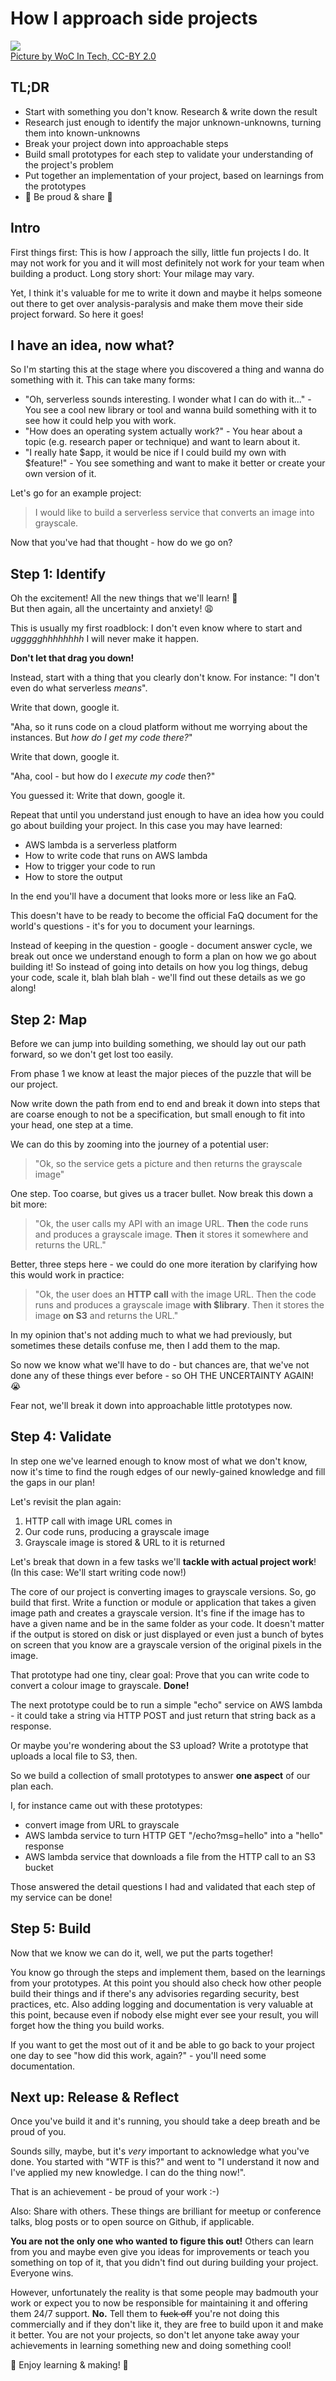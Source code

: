 <!-- How I approach side projects -->
# How I approach side projects

![](../images/post-images/fun-projects.jpg)  
[Picture by WoC In Tech, CC-BY 2.0](https://flic.kr/p/FbS6AN)

## TL;DR

- Start with something you don't know. Research & write down the result
- Research just enough to identify the major unknown-unknowns, turning them into known-unknowns
- Break your project down into approachable steps
- Build small prototypes for each step to validate your understanding of the project's problem
- Put together an implementation of your project, based on learnings from the prototypes
- 🎈 Be proud & share 🎈

## Intro

First things first: This is how *I* approach the silly, little fun projects I do.
It may not work for you and it will most definitely not work for your team when building a product.
Long story short: Your milage may vary.

Yet, I think it's valuable for me to write it down and maybe it helps someone out there to get over analysis-paralysis
and make them move their side project forward. So here it goes!

## I have an idea, now what?

So I'm starting this at the stage where you discovered a thing and wanna do something with it.
This can take many forms:

* "Oh, serverless sounds interesting. I wonder what I can do with it..." - You see a cool new library or tool and wanna build something with it to see how it could help you with work.
* "How does an operating system actually work?" - You hear about a topic (e.g. research paper or technique) and want to learn about it.
* "I really hate $app, it would be nice if I could build my own with $feature!" - You see something and want to make it better or create your own version of it.

Let's go for an example project: 

> I would like to build a serverless service that converts an image into grayscale.

Now that you've had that thought - how do we go on?

## Step 1: Identify

Oh the excitement! All the new things that we'll learn! 🙌  
But then again, all the uncertainty and anxiety! 😩

This is usually my first roadblock: I don't even know where to start and *uggggghhhhhhhh* I will never make it happen.

**Don't let that drag you down!**

Instead, start with a thing that you clearly don't know. For instance: "I don't even do what serverless *means*".

Write that down, google it.

"Aha, so it runs code on a cloud platform without me worrying about the instances. But *how do I get my code there?*"

Write that down, google it.

"Aha, cool - but how do I *execute my code* then?"

You guessed it: Write that down, google it.

Repeat that until you understand just enough to have an idea how you could go about building your project. In this case you may have learned:

- AWS lambda is a serverless platform
- How to write code that runs on AWS lambda
- How to trigger your code to run
- How to store the output

In the end you'll have a document that looks more or less like an FaQ.

This doesn't have to be ready to become the official FaQ document for the world's questions - it's for you to document your learnings.

Instead of keeping in the question - google - document answer cycle, we break out once we understand enough to form a plan on how we go about building it! So instead of going into details on how you log things, debug your code, scale it, blah blah blah - we'll find out these details as we go along!

## Step 2: Map

Before we can jump into building something, we should lay out our path forward, so we don't get lost too easily.

From phase 1 we know at least the major pieces of the puzzle that will be our project.

Now write down the path from end to end and break it down into steps that are coarse enough to not be a specification, but small enough to fit into your head, one step at a time.

We can do this by zooming into the journey of a potential user:

> "Ok, so the service gets a picture and then returns the grayscale image"

One step. Too coarse, but gives us a tracer bullet. Now break this down a bit more:

> "Ok, the user calls my API with an image URL. **Then** the code runs and produces a grayscale image. **Then** it stores it somewhere and returns the URL."

Better, three steps here - we could do one more iteration by clarifying how this would work in practice:

> "Ok, the user does an **HTTP call** with the image URL. Then the code runs and produces a grayscale image **with $library**. Then it stores the image **on S3** and returns the URL."

In my opinion that's not adding much to what we had previously, but sometimes these details confuse me, then I add them to the map.

So now we know what we'll have to do - but chances are, that we've not done any of these things ever before - so OH THE UNCERTAINTY AGAIN! 😭

Fear not, we'll break it down into approachable little prototypes now.

## Step 4: Validate

In step one we've learned enough to know most of what we don't know, now it's time to find the rough edges of our newly-gained knowledge and fill the gaps in our plan!

Let's revisit the plan again:

1. HTTP call with image URL comes in
2. Our code runs, producing a grayscale image
3. Grayscale image is stored & URL to it is returned

Let's break that down in a few tasks we'll **tackle with actual project work**! (In this case: We'll start writing code now!)

The core of our project is converting images to grayscale versions.
So, go build that first. Write a function or module or application that takes a given image path and creates a grayscale version. It's fine if the image has to have a given name and be in the same folder as your code. It doesn't matter if the output is stored on disk or just displayed or even just a bunch of bytes on screen that you know are a grayscale version of the original pixels in the image.

That prototype had one tiny, clear goal: Prove that you can write code to convert a colour image to grayscale. **Done!**

The next prototype could be to run a simple "echo" service on AWS lambda - it could take a string via HTTP POST and just return that string back as a response. 

Or maybe you're wondering about the S3 upload? Write a prototype that uploads a local file to S3, then.

So we build a collection of small prototypes to answer **one aspect** of our plan each.

I, for instance came out with these prototypes:

- convert image from URL to grayscale
- AWS lambda service to turn HTTP GET "/echo?msg=hello" into a "hello" response
- AWS lambda service that downloads a file from the HTTP call to an S3 bucket

Those answered the detail questions I had and validated that each step of my service can be done!

## Step 5: Build

Now that we know we can do it, well, we put the parts together!

You know go through the steps and implement them, based on the learnings from your prototypes. At this point you should also check how other people build their things and if there's any advisories regarding security, best practices, etc. Also adding logging and documentation is very valuable at this point, because even if nobody else might ever see your result, you will forget how the thing you build works.

If you want to get the most out of it and be able to go back to your project one day to see "how did this work, again?" - you'll need some documentation.

## Next up: Release & Reflect

Once you've build it and it's running, you should take a deep breath and be proud of you.

Sounds silly, maybe, but it's *very* important to acknowledge what you've done. You started with "WTF is this?" and went to "I understand it now and I've applied my new knowledge. I can do the thing now!".

That is an achievement - be proud of your work :-)

Also: Share with others. These things are brilliant for meetup or conference talks, blog posts or to open source on Github, if applicable.

**You are not the only one who wanted to figure this out!**
Others can learn from you and maybe even give you ideas for improvements or teach you something on top of it, that you didn't find out during building your project. Everyone wins.

However, unfortunately the reality is that some people may badmouth your work or expect you to now be responsible for maintaining it and offering them 24/7 support. **No.** Tell them to ~~fuck off~~ you're not doing this commercially and if they don't like it, they are free to build upon it and make it better. You are not your projects, so don't let anyone take away your achievements in learning something new and doing something cool!

🎈 Enjoy learning & making! 🎈
